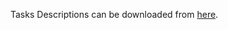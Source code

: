 Tasks Descriptions can be downloaded from [here](https://judge.softuni.org/Contests/Practice/DownloadResource/21472).